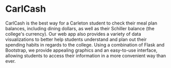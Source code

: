 # CarlCash
CarlCash is the best way for a Carleton student to check their meal plan balances, including dining dollars, as well as their Schiller balance (the college's currency). Our web app also provides a variety of data visualizations to better help students understand and plan out their spending habits in regards to the college. Using a combination of Flask and Bootstrap, we provide appealing graphics and an easy-to-use interface, allowing students to access their information in a more convenient way than ever.
